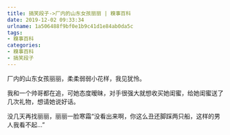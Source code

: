 ```yaml
---
title: 搞笑段子->厂内的山东女孩丽丽 | 糗事百科
date: 2019-12-02 09:33:34
urlname: 1a506488f9bf0e1b9c41d1e84ab0da5c
tags: 
- 糗事百科
categories:
- 糗事百科
- 搞笑段子
---
```

厂内的山东女孩丽丽，柔柔弱弱小花样，我见犹怜。

我和一个帅哥都在追，可她态度暧昧，对手很强大就想收买她闺蜜，给她闺蜜送了几次礼物，想请她说好话。

没几天再找丽丽，丽丽一脸寒霜“没看出来啊，你这么丑还脚踩两只船，这样的男人我看不起...”


